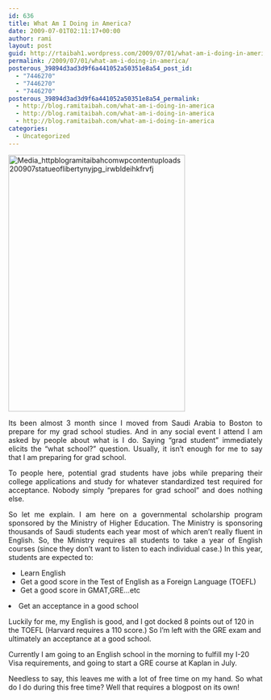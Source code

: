 ```yaml
---
id: 636
title: What Am I Doing in America?
date: 2009-07-01T02:11:17+00:00
author: rami
layout: post
guid: http://rtaibah1.wordpress.com/2009/07/01/what-am-i-doing-in-america
permalink: /2009/07/01/what-am-i-doing-in-america/
posterous_39894d3ad3d9f6a441052a50351e8a54_post_id:
  - "7446270"
  - "7446270"
  - "7446270"
posterous_39894d3ad3d9f6a441052a50351e8a54_permalink:
  - http://blog.ramitaibah.com/what-am-i-doing-in-america
  - http://blog.ramitaibah.com/what-am-i-doing-in-america
  - http://blog.ramitaibah.com/what-am-i-doing-in-america
categories:
  - Uncategorized
---
```

<p style="text-align:justify;">
  <div class='p_embed p_image_embed'>
    <img alt="Media_httpblogramitaibahcomwpcontentuploads200907statueoflibertynyjpg_irwbldeihkfrvfj" height="508" src="http://139.59.20.41/wp-content/uploads/2011/12/media_httpblogramitaibahcomwpcontentuploads200907statueoflibertynyjpg_irwbldeihkfrvfj-scaled500.jpg?w=206" width="350" />
  </div>
</p>

<p style="text-align:justify;">
  Its been almost 3 month since I moved from Saudi Arabia to Boston to prepare for my grad school studies. And in any social event I attend I am asked by people about what is I do. Saying &#8220;grad student&#8221; immediately elicits the &#8220;what school?&#8221; question. Usually, it isn&#8217;t enough for me to say that I am preparing for grad school.
</p>

<p style="text-align:justify;">
  To people here, potential grad students have jobs while preparing their college applications and study for whatever standardized test required for acceptance. Nobody simply &#8220;prepares for grad school&#8221; and does nothing else.
</p>

<p style="text-align:justify;">
  So let me explain. I am here on a governmental scholarship program sponsored by the Ministry of Higher Education. The Ministry is sponsoring thousands of Saudi students each year most of which aren&#8217;t really fluent in English. So, the Ministry requires all students to take a year of English courses (since they don&#8217;t want to listen to each individual case.) In this year, students are expected to:
</p>

  * Learn English
  * Get a good score in the Test of English as a Foreign Language (TOEFL)
  * Get a good score in GMAT,GRE&#8230;etc
<li style="text-align:justify;">
  Get an acceptance in a good school
</li>

Luckily for me, my English is good, and I got docked 8 points out of 120 in the TOEFL (Harvard requires a 110 score.) So I&#8217;m left with the GRE exam and ultimately an acceptance at a good school.

Currently I am going to an English school in the morning to fulfill my I-20 Visa requirements, and going to start a GRE course at Kaplan in July.

<p style="text-align:justify;">
  Needless to say, this leaves me with a lot of free time on my hand. So what do I do during this free time? Well that requires a blogpost on its own!
</p>